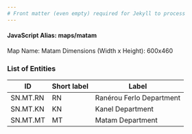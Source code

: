```yaml
---
# Front matter (even empty) required for Jekyll to process
---
```


#### JavaScript Alias: maps/matam

Map Name: Matam
Dimensions (Width x Height): 600x460

### List of Entities

ID | Short label | Label
---|---|---|
SN.MT.RN|RN|Ranérou Ferlo Department
SN.MT.KN|KN|Kanel Department
SN.MT.MT|MT|Matam Department
